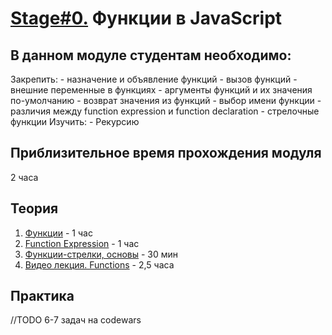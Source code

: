 # [Stage#0.](../../) Функции в JavaScript
## В данном модуле студентам необходимо:
Закрепить:
    - назначение и объявление функций
    - вызов функций
    - внешние переменные в функциях
    - аргументы функций и их значения по-умолчанию
    - возврат значения из функций
    - выбор имени функции
    - различия между function expression и function declaration
    - стрелочные функции
Изучить:
    - Рекурсию     

## Приблизительное время прохождения модуля
2 часа

## Теория
 1. [Функции](https://learn.javascript.ru/function-basics) - 1 час
 2. [Function Expression](https://learn.javascript.ru/function-expressions) - 1 час
 3. [Функции-стрелки, основы](https://learn.javascript.ru/arrow-functions-basics) - 30 мин
 4. [Видео лекция. Functions](https://www.youtube.com/watch?v=fShrn50Fkhw&list=PLe--kalBDwji8WXKVjhON39X4v_Uj6T_R&index=6) - 2,5 часа

 ## Практика
 //TODO
 6-7 задач на codewars